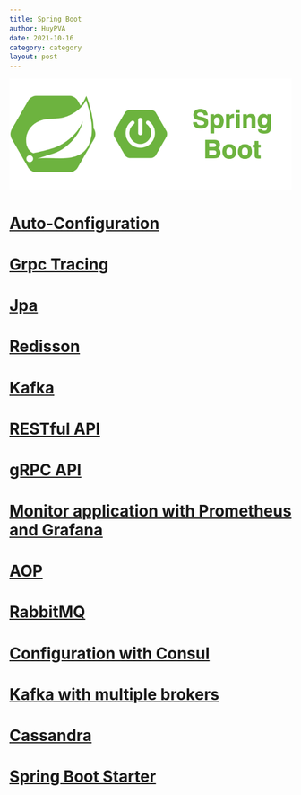 ```yaml
---
title: Spring Boot
author: HuyPVA
date: 2021-10-16
category: category
layout: post
---
```


<div align="center">
    <img src="../assets/images/spring_boot_icon.png"/>
</div>

# [Auto-Configuration](../spring-boot/auto-configuration)

# [Grpc Tracing](../spring-boot/grpc-tracing)

# [Jpa](../spring-boot/spring-boot-jpa)

# [Redisson](../spring-boot/spring-boot-redisson)

# [Kafka](../spring-boot/spring-boot-kafka)

# [RESTful API](../spring-boot/spring-boot-rest)

# [gRPC API](../spring-boot/spring-boot-grpc)

# [Monitor application with Prometheus and Grafana](../spring-boot/spring-boot-prometheus-grafana)

# [AOP](../spring-boot/spring-boot-aop)

# [RabbitMQ](../spring-boot/spring-boot-rabbitmq)

# [Configuration with Consul](../spring-boot/spring-boot-consul-configuration)

# [Kafka with multiple brokers](../spring-boot/spring-boot-kafka-multiple-brokers)

# [Cassandra](../spring-boot/spring-boot-cassandra)

# [Spring Boot Starter](../spring-boot/spring-boot-starter)
